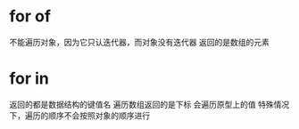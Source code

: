 # for of
  不能遍历对象，因为它只认迭代器，而对象没有迭代器
  返回的是数组的元素

# for in
  返回的都是数据结构的键值名
  遍历数组返回的是下标
  会遍历原型上的值
  特殊情况下，遍历的顺序不会按照对象的顺序进行